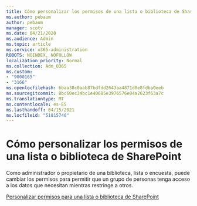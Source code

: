 ```yaml
---
title: Cómo personalizar los permisos de una lista o biblioteca de SharePoint
ms.author: pebaum
author: pebaum
manager: scotv
ms.date: 04/21/2020
ms.audience: Admin
ms.topic: article
ms.service: o365-administration
ROBOTS: NOINDEX, NOFOLLOW
localization_priority: Normal
ms.collection: Adm_O365
ms.custom:
- "9000165"
- "3166"
ms.openlocfilehash: 6baa38c0aab87bdfdd2643aa4871d0e8fdba0eeb
ms.sourcegitcommit: 8bc60ec34bc1e40685e3976576e04a2623f63a7c
ms.translationtype: MT
ms.contentlocale: es-ES
ms.lasthandoff: 04/15/2021
ms.locfileid: "51815740"
---
```

# <a name="how-to-customize-permissions-for-a-sharepoint-list-or-library"></a>Cómo personalizar los permisos de una lista o biblioteca de SharePoint

Como administrador o propietario de una biblioteca, lista o encuesta, puede cambiar los permisos para permitir que un grupo de personas tenga acceso a los datos que necesitan mientras restringe a otros.

[Personalizar permisos para una lista o biblioteca de SharePoint](https://support.office.com/article/customize-permissions-for-a-sharepoint-list-or-library-02d770f3-59eb-4910-a608-5f84cc297782)